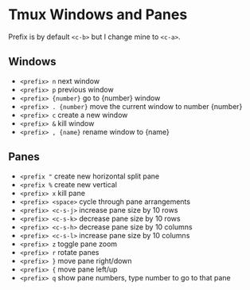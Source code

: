 # Tmux Windows and Panes

Prefix is by default `<c-b>` but I change mine to `<c-a>`.

## Windows

* `<prefix> n` next window
* `<prefix> p` previous window
* `<prefix> {number}` go to {number} window
* `<prefix> . {number}` move the current window to number {number}
* `<prefix> c` create a new window
* `<prefix> &` kill window
* `<prefix> , {name}` rename window to {name}

## Panes

* `<prefix "` create new horizontal split pane
* `<prefix %` create new vertical
* `<prefix> x` kill pane
* `<prefix> <space>` cycle through pane arrangements
* `<prefix> <c-s-j>` increase pane size by 10 rows
* `<prefix> <c-s-k>` decrease pane size by 10 rows
* `<prefix> <c-s-h>` decrease pane size by 10 columns
* `<prefix> <c-s-l>` increase pane size by 10 columns
* `<prefix> z` toggle pane zoom
* `<prefix> r` rotate panes
* `<prefix> }` move pane right/down
* `<prefix> {` move pane left/up
* `<prefix> q` show pane numbers, type number to go to that pane
